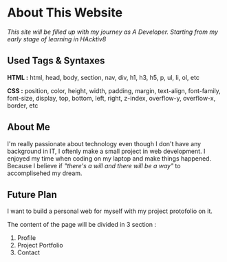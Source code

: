# About This Website

*This site will be filled up with my journey as A Developer. Starting from my early stage of learning in HAcktiv8*

## Used Tags & Syntaxes

**HTML :**
html, head, body, section, nav, div, h1, h3, h5, p, ul, li, ol, etc

**CSS :**
position, color, height, width, padding, margin, text-align, font-family, font-size, display, top, bottom, left, right, z-index, overflow-y, overflow-x, border, etc

## About Me

I'm really passionate about technology even though I don't have any background in IT, I oftenly make a small project in web development. I enjoyed my time when coding on my laptop and make things happened. Because I believe if *"there's a will and there will be a way"* to accomplisehed my dream.

## Future Plan

I want to build a personal web for myself with my project protofolio on it.

The content of the page will be divided in 3 section :

1. Profile
2. Project Portfolio
3. Contact